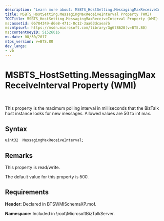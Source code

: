 ```yaml
---
description: "Learn more about: MSBTS_HostSetting.MessagingMaxReceiveInterval Property (WMI)"
title: MSBTS_HostSetting.MessagingMaxReceiveInterval Property (WMI)
TOCTitle: MSBTS_HostSetting.MessagingMaxReceiveInterval Property (WMI)
ms:assetid: 06784349-d6e8-471c-8c12-3aa63dcaea7b
ms:mtpsurl: https://msdn.microsoft.com/library/Gg678620(v=BTS.80)
ms:contentKeyID: 51526016
ms.date: 08/30/2017
mtps_version: v=BTS.80
dev_langs:
- vb
---
```


# MSBTS\_HostSetting.MessagingMaxReceiveInterval Property (WMI)

 

This property is the maximum polling interval in milliseconds that the BizTalk host instance looks for new messages. Allowed values are 50 to int max.

## Syntax

``` vb
uint32  MessagingMaxReceiveInterval;  
```

## Remarks

This property is read/write.

The default value for this property is 500.

## Requirements

**Header:** Declared in BTSWMISchemaXP.mof.

**Namespace:** Included in \\root\\MicrosoftBizTalkServer.

